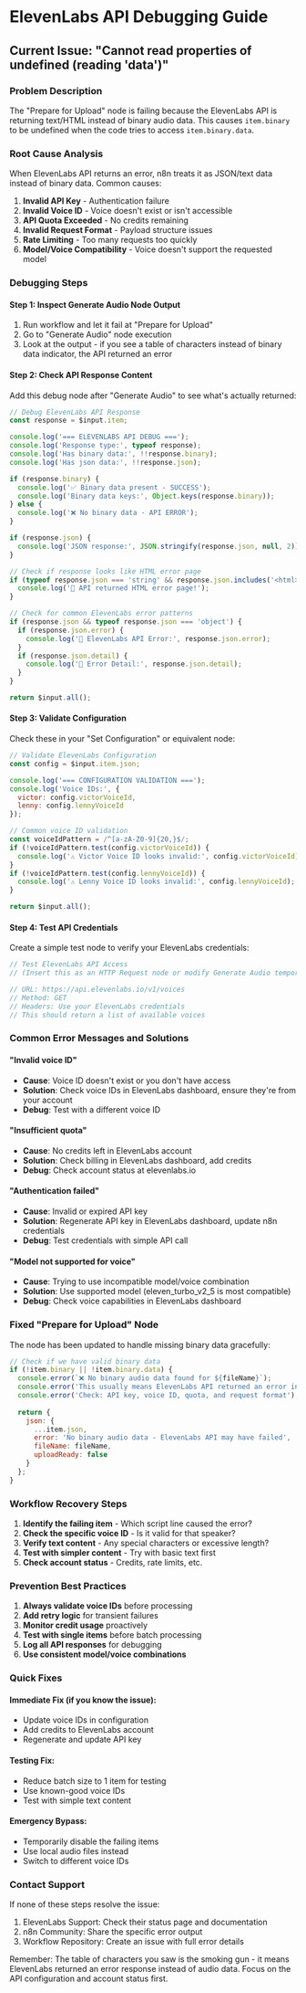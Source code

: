 # ElevenLabs API Debugging Guide

## Current Issue: "Cannot read properties of undefined (reading 'data')"

### Problem Description
The "Prepare for Upload" node is failing because the ElevenLabs API is returning text/HTML instead of binary audio data. This causes `item.binary` to be undefined when the code tries to access `item.binary.data`.

### Root Cause Analysis
When ElevenLabs API returns an error, n8n treats it as JSON/text data instead of binary data. Common causes:

1. **Invalid API Key** - Authentication failure
2. **Invalid Voice ID** - Voice doesn't exist or isn't accessible
3. **API Quota Exceeded** - No credits remaining
4. **Invalid Request Format** - Payload structure issues
5. **Rate Limiting** - Too many requests too quickly
6. **Model/Voice Compatibility** - Voice doesn't support the requested model

### Debugging Steps

#### Step 1: Inspect Generate Audio Node Output
1. Run workflow and let it fail at "Prepare for Upload"
2. Go to "Generate Audio" node execution
3. Look at the output - if you see a table of characters instead of binary data indicator, the API returned an error

#### Step 2: Check API Response Content
Add this debug node after "Generate Audio" to see what's actually returned:

```javascript
// Debug ElevenLabs API Response
const response = $input.item;

console.log('=== ELEVENLABS API DEBUG ===');
console.log('Response type:', typeof response);
console.log('Has binary data:', !!response.binary);
console.log('Has json data:', !!response.json);

if (response.binary) {
  console.log('✅ Binary data present - SUCCESS');
  console.log('Binary data keys:', Object.keys(response.binary));
} else {
  console.log('❌ No binary data - API ERROR');
}

if (response.json) {
  console.log('JSON response:', JSON.stringify(response.json, null, 2));
}

// Check if response looks like HTML error page
if (typeof response.json === 'string' && response.json.includes('<html>')) {
  console.log('🚨 API returned HTML error page!');
}

// Check for common ElevenLabs error patterns
if (response.json && typeof response.json === 'object') {
  if (response.json.error) {
    console.log('🚨 ElevenLabs API Error:', response.json.error);
  }
  if (response.json.detail) {
    console.log('🚨 Error Detail:', response.json.detail);
  }
}

return $input.all();
```

#### Step 3: Validate Configuration
Check these in your "Set Configuration" or equivalent node:

```javascript
// Validate ElevenLabs Configuration
const config = $input.item.json;

console.log('=== CONFIGURATION VALIDATION ===');
console.log('Voice IDs:', {
  victor: config.victorVoiceId,
  lenny: config.lennyVoiceId
});

// Common voice ID validation
const voiceIdPattern = /^[a-zA-Z0-9]{20,}$/;
if (!voiceIdPattern.test(config.victorVoiceId)) {
  console.log('⚠️ Victor Voice ID looks invalid:', config.victorVoiceId);
}
if (!voiceIdPattern.test(config.lennyVoiceId)) {
  console.log('⚠️ Lenny Voice ID looks invalid:', config.lennyVoiceId);
}

return $input.all();
```

#### Step 4: Test API Credentials
Create a simple test node to verify your ElevenLabs credentials:

```javascript
// Test ElevenLabs API Access
// (Insert this as an HTTP Request node or modify Generate Audio temporarily)

// URL: https://api.elevenlabs.io/v1/voices
// Method: GET
// Headers: Use your ElevenLabs credentials
// This should return a list of available voices
```

### Common Error Messages and Solutions

#### "Invalid voice ID"
- **Cause**: Voice ID doesn't exist or you don't have access
- **Solution**: Check voice IDs in ElevenLabs dashboard, ensure they're from your account
- **Debug**: Test with a different voice ID

#### "Insufficient quota"
- **Cause**: No credits left in ElevenLabs account
- **Solution**: Check billing in ElevenLabs dashboard, add credits
- **Debug**: Check account status at elevenlabs.io

#### "Authentication failed"
- **Cause**: Invalid or expired API key
- **Solution**: Regenerate API key in ElevenLabs dashboard, update n8n credentials
- **Debug**: Test credentials with simple API call

#### "Model not supported for voice"
- **Cause**: Trying to use incompatible model/voice combination
- **Solution**: Use supported model (eleven_turbo_v2_5 is most compatible)
- **Debug**: Check voice capabilities in ElevenLabs dashboard

### Fixed "Prepare for Upload" Node
The node has been updated to handle missing binary data gracefully:

```javascript
// Check if we have valid binary data
if (!item.binary || !item.binary.data) {
  console.error(`❌ No binary audio data found for ${fileName}`);
  console.error('This usually means ElevenLabs API returned an error instead of audio');
  console.error('Check: API key, voice ID, quota, and request format');
  
  return {
    json: {
      ...item.json,
      error: 'No binary audio data - ElevenLabs API may have failed',
      fileName: fileName,
      uploadReady: false
    }
  };
}
```

### Workflow Recovery Steps

1. **Identify the failing item** - Which script line caused the error?
2. **Check the specific voice ID** - Is it valid for that speaker?
3. **Verify text content** - Any special characters or excessive length?
4. **Test with simpler content** - Try with basic text first
5. **Check account status** - Credits, rate limits, etc.

### Prevention Best Practices

1. **Always validate voice IDs** before processing
2. **Add retry logic** for transient failures  
3. **Monitor credit usage** proactively
4. **Test with single items** before batch processing
5. **Log all API responses** for debugging
6. **Use consistent model/voice combinations**

### Quick Fixes

#### Immediate Fix (if you know the issue):
- Update voice IDs in configuration
- Add credits to ElevenLabs account  
- Regenerate and update API key

#### Testing Fix:
- Reduce batch size to 1 item for testing
- Use known-good voice IDs
- Test with simple text content

#### Emergency Bypass:
- Temporarily disable the failing items
- Use local audio files instead
- Switch to different voice IDs

### Contact Support
If none of these steps resolve the issue:
1. ElevenLabs Support: Check their status page and documentation
2. n8n Community: Share the specific error output
3. Workflow Repository: Create an issue with full error details

Remember: The table of characters you saw is the smoking gun - it means ElevenLabs returned an error response instead of audio data. Focus on the API configuration and account status first.